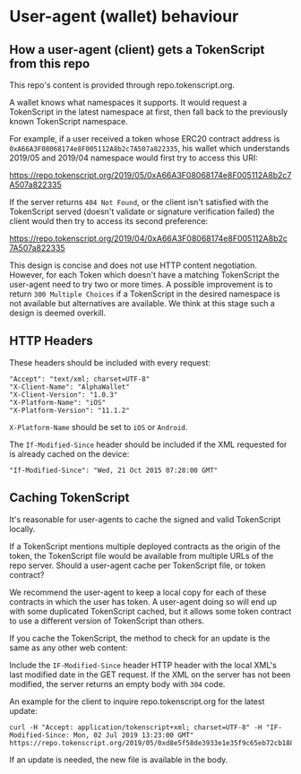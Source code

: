# User-agent (wallet) behaviour

## How a user-agent (client) gets a TokenScript from this repo

This repo's content is provided through repo.tokenscript.org.

A wallet knows what namespaces it supports. It would request a TokenScript in the latest namespace at first, then fall back to the previously known TokenScript namespace.

For example, if a user received a token whose ERC20 contract address is `0xA66A3F08068174e8F005112A8b2c7A507a822335`, his wallet which understands 2019/05 and 2019/04 namespace would first try to access this URI:

https://repo.tokenscript.org/2019/05/0xA66A3F08068174e8F005112A8b2c7A507a822335

If the server returns `404 Not Found`, or the client isn't satisfied with the TokenScript served (doesn't validate or signature verification failed) the client would then try to access its second preference:

https://repo.tokenscript.org/2019/04/0xA66A3F08068174e8F005112A8b2c7A507a822335

This design is concise and does not use HTTP content negotiation. However, for each Token which doesn't have a matching TokenScript the user-agent need to try two or more times. A possible improvement is to return `300 Multiple Choices` if a TokenScript in the desired namespace is not available but alternatives are available. We think at this stage such a design is deemed overkill.

## HTTP Headers ##

These headers should be included with every request:

    "Accept": "text/xml; charset=UTF-8"
    "X-Client-Name": "AlphaWallet"
    "X-Client-Version": "1.0.3"
    "X-Platform-Name": "iOS"
    "X-Platform-Version": "11.1.2"

`X-Platform-Name` should be set to `iOS` or `Android`.

The `If-Modified-Since` header should be included if the XML requested for is already cached on the device:

    "If-Modified-Since": "Wed, 21 Oct 2015 07:28:00 GMT"

## Caching TokenScript

It's reasonable for user-agents to cache the signed and valid TokenScript locally.

If a TokenScript mentions multiple deployed contracts as the origin of the token, the TokenScript file would be available from multiple URLs of the repo server. Should a user-agent cache per TokenScript file, or token contract?

We recommend the user-agent to keep a local copy for each of these contracts in which the user has token. A user-agent doing so will end up with some duplicated TokenScript cached, but it allows some token contract to use a different version of TokenScript than others.

If you cache the TokenScript, the method to check for an update is the same as any other web content:

Include the `IF-Modified-Since` header HTTP header with the local XML's last modified date in the GET request. If the XML on the server has not been modified, the server returns an empty body with `304` code.

An example for the client to inquire repo.tokenscript.org for the latest update:

    curl -H "Accept: application/tokenscript+xml; charset=UTF-8" -H "IF-Modified-Since: Mon, 02 Jul 2019 13:23:00 GMT" https://repo.tokenscript.org/2019/05/0xd8e5f58de3933e1e35f9c65eb72cb188674624f3

If an update is needed, the new file is available in the body.

